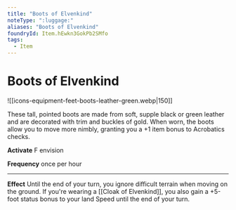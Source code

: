 ```yaml
---
title: "Boots of Elvenkind"
noteType: ":luggage:"
aliases: "Boots of Elvenkind"
foundryId: Item.hEwkn3GokPb2SMfo
tags:
  - Item
---
```


# Boots of Elvenkind
![[icons-equipment-feet-boots-leather-green.webp|150]]

These tall, pointed boots are made from soft, supple black or green leather and are decorated with trim and buckles of gold. When worn, the boots allow you to move more nimbly, granting you a +1 item bonus to Acrobatics checks.

**Activate** F envision

**Frequency** once per hour

* * *

**Effect** Until the end of your turn, you ignore difficult terrain when moving on the ground. If you're wearing a [[Cloak of Elvenkind]], you also gain a +5-foot status bonus to your land Speed until the end of your turn.


